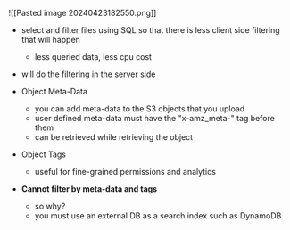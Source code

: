 ![[Pasted image 20240423182550.png]]
- select and filter files using SQL so that there is less client side filtering that will happen
	- less queried data, less cpu cost
- will do the filtering in the server side


- Object Meta-Data
	- you can add meta-data to the S3 objects that you upload
	- user defined meta-data must have the "x-amz_meta-" tag before them
	- can be retrieved while retrieving the object
- Object Tags
	- useful for fine-grained permissions and analytics

 - **Cannot filter by meta-data and tags**
	- so why?
	- you must use an external DB as a search index such as DynamoDB